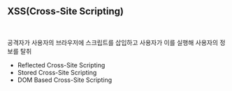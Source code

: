 ## XSS(Cross-Site Scripting)

<br>

공격자가 사용자의 브라우저에 스크립트를 삽입하고 사용자가 이를 실행해 사용자의 정보를 탈취

- Reflected Cross-Site Scripting
- Stored Cross-Site Scripting
- DOM Based Cross-Site Scripting
